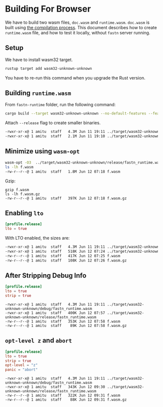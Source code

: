 # Building For Browser

We have to build two wasm files, `doc.wasm` and `runtime.wasm`. `doc.wasm` is built using [the compilation 
process](compilation.md). This document describes how to create `runtime.wasm` file, and how to test it locally,
without `fastn` server running.

## Setup

We have to install wasm32 target.

```sh
rustup target add wasm32-unknown-unknown
```

You have to re-run this command when you upgrade the Rust version.

## Building `runtime.wasm`

From `fastn-runtime` folder, run the following command:

```sh
cargo build --target wasm32-unknown-unknown --no-default-features --features=browser
```

Attach `--release` flag to create smaller binaries.

```txt
-rwxr-xr-x@ 1 amitu  staff   4.3M Jun 11 19:11 ../target/wasm32-unknown-unknown/debug/fastn_runtime.wasm
-rwxr-xr-x@ 1 amitu  staff   2.1M Jun 11 19:10 ../target/wasm32-unknown-unknown/release/fastn_runtime.wasm
```

## Minimize using `wasm-opt`

```sh
wasm-opt -O3  ../target/wasm32-unknown-unknown/release/fastn_runtime.wasm  -o f.wasm
ls -lh f.wasm
-rw-r--r--@ 1 amitu  staff   1.8M Jun 12 07:18 f.wasm
```

Gzip:

```shell
gzip f.wasm
ls -lh f.wasm.gz
-rw-r--r--@ 1 amitu  staff   397K Jun 12 07:18 f.wasm.gz
```

## Enabling `lto`


```toml
[profile.release]
lto = true
```

With LTO enabled, the sizes are:

```txt
-rwxr-xr-x@ 1 amitu  staff   4.3M Jun 11 19:11 ../target/wasm32-unknown-unknown/debug/fastn_runtime.wasm
-rwxr-xr-x@ 1 amitu  staff   518K Jun 12 07:24 ../target/wasm32-unknown-unknown/release/fastn_runtime.wasm
-rw-r--r--@ 1 amitu  staff   417K Jun 12 07:25 f.wasm
-rw-r--r--@ 1 amitu  staff   108K Jun 12 07:26 f.wasm.gz
```

## After Stripping Debug Info

```toml
[profile.release]
lto = true
strip = true
```

```shell
-rwxr-xr-x@ 1 amitu  staff   4.3M Jun 11 19:11 ../target/wasm32-unknown-unknown/debug/fastn_runtime.wasm
-rwxr-xr-x@ 1 amitu  staff   400K Jun 12 07:57 ../target/wasm32-unknown-unknown/release/fastn_runtime.wasm
-rw-r--r--@ 1 amitu  staff   353K Jun 12 07:58 f.wasm
-rw-r--r--@ 1 amitu  staff    89K Jun 12 07:58 f.wasm.gz
```

## `opt-level z` and `abort`

```toml
[profile.release]
lto = true
strip = true
opt-level = "z"
panic = "abort"
```

```shell
-rwxr-xr-x@ 1 amitu  staff   4.3M Jun 11 19:11 ../target/wasm32-unknown-unknown/debug/fastn_runtime.wasm
-rwxr-xr-x@ 1 amitu  staff   343K Jun 12 09:30 ../target/wasm32-unknown-unknown/release/fastn_runtime.wasm
-rw-r--r--@ 1 amitu  staff   322K Jun 12 09:31 f.wasm
-rw-r--r--@ 1 amitu  staff    88K Jun 12 09:31 f.wasm.gz
```
